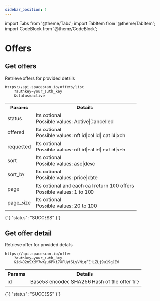 ```yaml
---
sidebar_position: 5
---
```

import Tabs from '@theme/Tabs';
import TabItem from '@theme/TabItem';
import CodeBlock from '@theme/CodeBlock';

# Offers

## Get offers

Retrieve offers for provided details

```
https://api.spacescan.io/offers/list
    ?authkey=your_auth_key
    &status=active
```

<Tabs>
  <TabItem value="Request" label="Request" default>
    <table border="0">
        <tr><th colspan="10">Params</th><th>Details</th></tr>
        <tr><td colspan="10">status</td><td>Its optional <br/>
            Possible values:
      Active|Cancelled</td></tr>
      <tr><td colspan="10">offered</td><td>Its optional <br/>
            Possible values:
      nft id|col id| cat id|xch</td></tr>
      <tr><td colspan="10">requested</td><td>Its optional <br/>
            Possible values:
      nft id|col id| cat id|xch</td></tr>
      <tr><td colspan="10">sort</td><td>Its optional <br/>
            Possible values:
      asc|desc</td></tr>
       <tr><td colspan="10">sort_by</td><td>Its optional <br/>
            Possible values:
      price|date</td></tr>
      <tr><td colspan="10">page</td><td>Its optional and each call return 100 offers <br/>
            Possible values:
      1 to 100</td></tr>
      <tr><td colspan="10">page_size</td><td>Its optional <br/>
            Possible values:
      20 to 100</td></tr>
    </table>
  </TabItem>
  <TabItem value="Response" label="Response">
  <CodeBlock language="jsx">
  {`{
    "status": "SUCCESS"
}`}
  </CodeBlock>
  </TabItem>
</Tabs>

## Get offer detail

Retrieve offer for provided details

```
https://api.spacescan.io/offer
    ?authkey=your_auth_key
    &id=D2nSXdY7wXyu6Pki7XFUytSLyVNiqFEHLZLj9u19gCZW
```

<Tabs>
  <TabItem value="Request" label="Request" default>
    <table border="0">
        <tr><th colspan="10">Params</th><th>Details</th></tr>
        <tr><td colspan="10">id</td><td>Base58 encoded SHA256 Hash of the offer file</td></tr>
    </table>
  </TabItem>
  <TabItem value="Response" label="Response">
  <CodeBlock language="jsx">
  {`{
    "status": "SUCCESS"
}`}
  </CodeBlock>
  </TabItem>
</Tabs>
